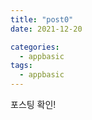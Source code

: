 ```yaml
---
title: "post0"
date: 2021-12-20

categories:
  - appbasic
tags:
  - appbasic
---
```


포스팅 확인!

<br>
<br>